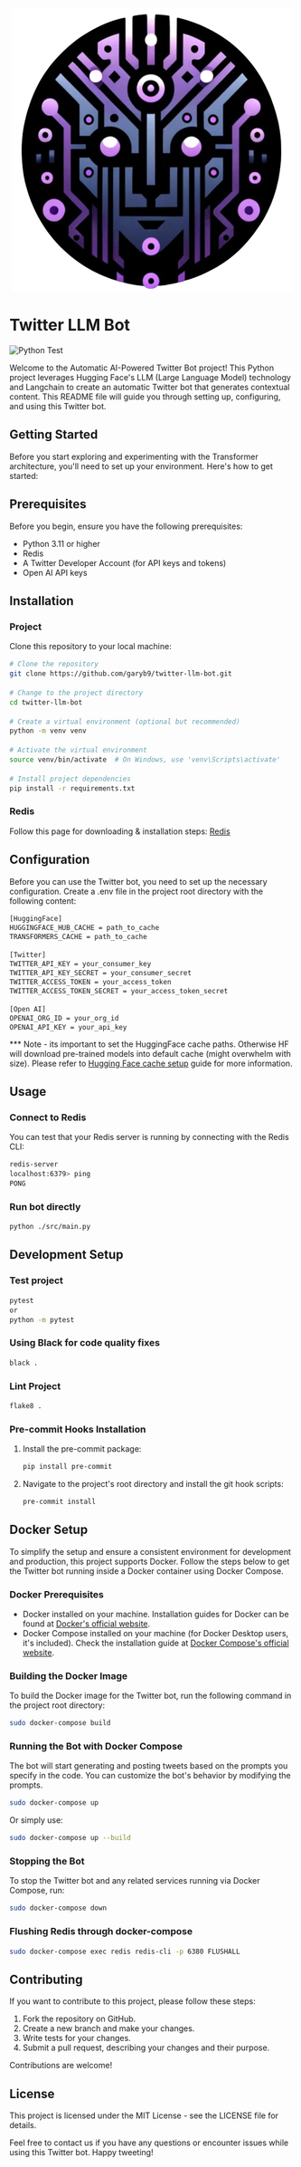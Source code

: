 <div align="center">
  <img src="./data/logo.png" alt="Logo" title="Decepticon">
</div>

# Twitter LLM Bot

![Python Test](https://github.com/garyb9/twitter-llm-bot/actions/workflows/cicd.yml/badge.svg)

Welcome to the Automatic AI-Powered Twitter Bot project!
This Python project leverages Hugging Face's LLM (Large Language Model) technology and Langchain to create an automatic Twitter bot that generates contextual content.
This README file will guide you through setting up, configuring, and using this Twitter bot.

## Getting Started

Before you start exploring and experimenting with the Transformer architecture, you'll need to set up your environment. Here's how to get started:

## Prerequisites

Before you begin, ensure you have the following prerequisites:

- Python 3.11 or higher
- Redis
- A Twitter Developer Account (for API keys and tokens)
- Open AI API keys

## Installation

### Project

Clone this repository to your local machine:

```bash
# Clone the repository
git clone https://github.com/garyb9/twitter-llm-bot.git

# Change to the project directory
cd twitter-llm-bot

# Create a virtual environment (optional but recommended)
python -m venv venv

# Activate the virtual environment
source venv/bin/activate  # On Windows, use 'venv\Scripts\activate'

# Install project dependencies
pip install -r requirements.txt
```

### Redis

Follow this page for downloading & installation steps:
[Redis](https://redis.io/docs/install/install-redis/)

## Configuration

Before you can use the Twitter bot, you need to set up the necessary configuration. Create a .env file in the project root directory with the following content:

```.env
[HuggingFace]
HUGGINGFACE_HUB_CACHE = path_to_cache
TRANSFORMERS_CACHE = path_to_cache

[Twitter]
TWITTER_API_KEY = your_consumer_key
TWITTER_API_KEY_SECRET = your_consumer_secret
TWITTER_ACCESS_TOKEN = your_access_token
TWITTER_ACCESS_TOKEN_SECRET = your_access_token_secret

[Open AI]
OPENAI_ORG_ID = your_org_id
OPENAI_API_KEY = your_api_key
```

*** Note - its important to set the HuggingFace cache paths. Otherwise HF will download pre-trained models into default cache (might overwhelm with size).
Please refer to [Hugging Face cache setup](https://huggingface.co/docs/transformers/installation#cache-setup) guide for more information.

## Usage

### Connect to Redis

You can test that your Redis server is running by connecting with the Redis CLI:

```bash
redis-server 
localhost:6379> ping
PONG
```

### Run bot directly

```bash
python ./src/main.py
```

## Development Setup

### Test project

```bash
pytest
or
python -m pytest
```

### Using Black for code quality fixes

```bash
black .
```

### Lint Project

```bash
flake8 .
```

### Pre-commit Hooks Installation

1. Install the pre-commit package:

    ```bash
    pip install pre-commit
    ```

2. Navigate to the project's root directory and install the git hook scripts:

    ```bash
    pre-commit install
    ```

## Docker Setup

To simplify the setup and ensure a consistent environment for development and production, this project supports Docker. Follow the steps below to get the Twitter bot running inside a Docker container using Docker Compose.

### Docker Prerequisites

- Docker installed on your machine. Installation guides for Docker can be found at [Docker's official website](https://docs.docker.com/get-docker/).
- Docker Compose installed on your machine (for Docker Desktop users, it's included). Check the installation guide at [Docker Compose's official website](https://docs.docker.com/compose/install/).

### Building the Docker Image

To build the Docker image for the Twitter bot, run the following command in the project root directory:

```bash
sudo docker-compose build
```

### Running the Bot with Docker Compose

The bot will start generating and posting tweets based on the prompts you specify in the code. You can customize the bot's behavior by modifying the prompts.

```bash
sudo docker-compose up
```

Or simply use:

```bash
sudo docker-compose up --build
```

### Stopping the Bot

To stop the Twitter bot and any related services running via Docker Compose, run:

```bash
sudo docker-compose down
```

### Flushing Redis through docker-compose

```bash
sudo docker-compose exec redis redis-cli -p 6380 FLUSHALL
```

## Contributing

If you want to contribute to this project, please follow these steps:

1. Fork the repository on GitHub.
2. Create a new branch and make your changes.
3. Write tests for your changes.
4. Submit a pull request, describing your changes and their purpose.

Contributions are welcome!

## License

This project is licensed under the MIT License - see the LICENSE file for details.

Feel free to contact us if you have any questions or encounter issues while using this Twitter bot. Happy tweeting!
